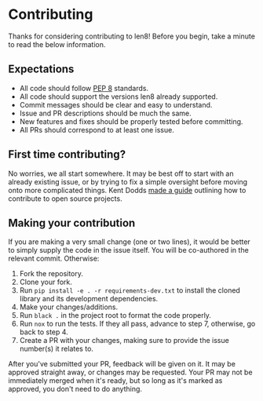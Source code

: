 # Contributing

Thanks for considering contributing to len8! Before you begin, take a minute to read the below information.

## Expectations

- All code should follow [PEP 8](https://www.python.org/dev/peps/pep-0008/) standards.
- All code should support the versions len8 already supported.
- Commit messages should be clear and easy to understand.
- Issue and PR descriptions should be much the same.
- New features and fixes should be properly tested before committing.
- All PRs should correspond to at least one issue.

## First time contributing?

No worries, we all start somewhere. It may be best off to start with an already existing issue, or by trying to fix a simple oversight before moving onto more complicated things. Kent Dodds [made a guide](https://egghead.io/courses/how-to-contribute-to-an-open-source-project-on-github) outlining how to contribute to open source projects.

## Making your contribution

If you are making a very small change (one or two lines), it would be better to simply supply the code in the issue itself. You will be co-authored in the relevant commit. Otherwise:

1. Fork the repository.
2. Clone your fork.
3. Run `pip install -e . -r requirements-dev.txt` to install the cloned library and its development dependencies.
4. Make your changes/additions.
5. Run `black .` in the project root to format the code properly.
6. Run `nox` to run the tests. If they all pass, advance to step 7, otherwise, go back to step 4.
7. Create a PR with your changes, making sure to provide the issue number(s) it relates to.

After you've submitted your PR, feedback will be given on it. It may be approved straight away, or changes may be requested. Your PR may not be immediately merged when it's ready, but so long as it's marked as approved, you don't need to do anything.
